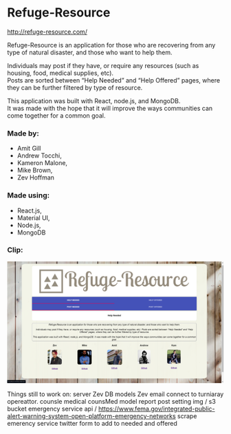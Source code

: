 # Refuge-Resource

http://refuge-resource.com/


Refuge-Resource is an application for those who are recovering from any type of natural disaster, and those who want to help them.

Individuals may post if they have, or require any resources (such as housing, food, medical supplies, etc).  
Posts are sorted between “Help Needed” and “Help Offered” pages, where they can be further filtered by type of resource.  

This application was built with React,  node.js, and MongoDB.  
It was made with the hope that it will improve the ways communities can come together for a common goal. 

### Made by:
* Amit Gill
* Andrew Tocchi,
* Kameron Malone,
* Mike Brown,
* Zev Hoffman

### Made using:
* React.js,
* Material UI,
* Node.js,
* MongoDB

### Clip:

![snip](client/src/components/Pictures/snip.PNG)

Things still to work on:
    server Zev
    DB models Zev 
    email connect to turniaray opereattor. 
    counsle medical
    counsMed model
    report post setting
    img / s3 bucket
    emergency service api / https://www.fema.gov/integrated-public-alert-warning-system-open-platform-emergency-networks
    scrape emerency service twitter
    form to add to needed and offered
    
